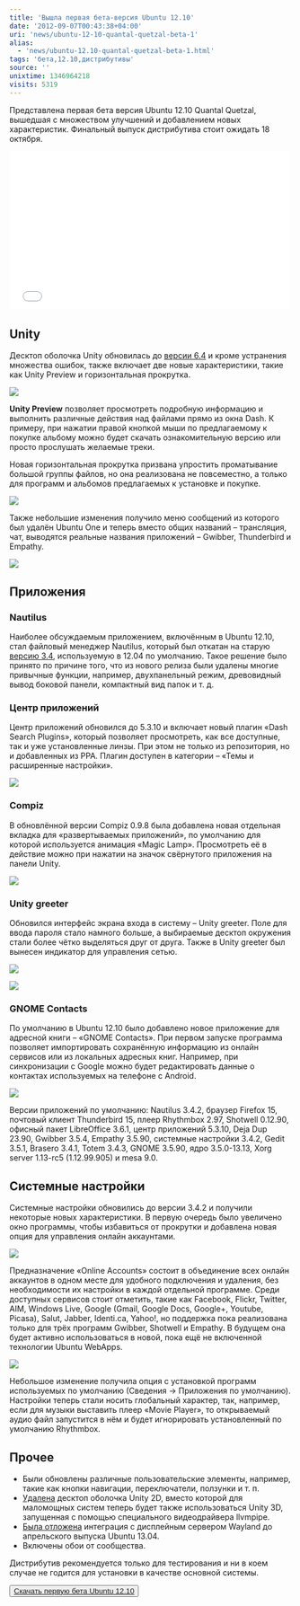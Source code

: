 ```yaml
---
title: 'Вышла первая бета-версия Ubuntu 12.10'
date: '2012-09-07T00:43:38+04:00'
uri: 'news/ubuntu-12-10-quantal-quetzal-beta-1'
alias: 
  - 'news/ubuntu-12.10-quantal-quetzal-beta-1.html'
tags: 'бета,12.10,дистрибутивы'
source: ''
unixtime: 1346964218
visits: 5319
---
```

Представлена первая бета версия Ubuntu 12.10 Quantal Quetzal, вышедшая с множеством улучшений и добавлением новых характеристик. Финальный выпуск дистрибутива стоит ожидать 18 октября.

<iframe width="500" height="281" src="//www.youtube.com/embed/fb6IH8GMndk" frameborder="0" allowfullscreen=""></iframe> 

## Unity

Десктоп оболочка Unity обновилась до [версии 6.4](news/unity-6-4) и кроме устранения множества ошибок, также включает две новые характеристики, такие как Unity Preview и горизонтальная прокрутка.

[![](img/2012/09/07/00-00/unity-6-4-11-7915901782-o.jpg)](img/2012/09/07/00-00/unity-6-4-11-7915901782-o.jpg)

**Unity Preview** позволяет просмотреть подробную информацию и выполнить различные действия над файлами прямо из окна Dash. К примеру, при нажатии правой кнопкой мыши по предлагаемому к покупке альбому можно будет скачать ознакомительную версию или просто прослушать желаемые треки.

Новая горизонтальная прокрутка призвана упростить проматывание большой группы файлов, но она реализована не повсеместно, а только для программ и альбомов предлагаемых к установке и покупке.

[![](img/2012/09/07/00-00/unity-6-4-7-7915905572-o.jpg)](img/2012/09/07/00-00/unity-6-4-7-7915905572-o.jpg)

Также небольшие изменения получило меню сообщений из которого был удалён Ubuntu One и теперь вместо общих названий – трансляция, чат, выводятся реальные названия приложений – Gwibber, Thunderbird и Empathy.

[![](img/2012/09/07/00-00/ubuntu-12-10-beta-1-3-7945324918-o.jpg)](img/2012/09/07/00-00/ubuntu-12-10-beta-1-3-7945324918-o.jpg)

## Приложения

### Nautilus

Наиболее обсуждаемым приложением, включённым в Ubuntu 12.10, стал файловый менеджер Nautilus, который был откатан на старую [версию 3.4](news/nautilus-3-4-in-ubuntu-12-10), используемую в 12.04 по умолчанию. Такое решение было принято по причине того, что из нового релиза были удалены многие привычные функции, например, двухпанельный режим, древовидный вывод боковой панели, компактный вид папок и т. д.

### Центр приложений

Центр приложений обновился до 5.3.10 и включает новый плагин «Dash Search Plugins», который позволяет просмотреть, как все доступные, так и уже установленные линзы. При этом не только из репозитория, но и добавленных из PPA. Плагин доступен в категории – «Темы и расширенные настройки».

[![](img/2012/09/07/00-00/ubuntu-12-10-beta-1-7-7945324074-o.jpg)](img/2012/09/07/00-00/ubuntu-12-10-beta-1-7-7945324074-o.jpg)

### Compiz

В обновлённой версии Compiz 0.9.8 была добавлена новая отдельная вкладка для «развертываемых приложений», по умолчанию для которой используется анимация «Magic Lamp». Просмотреть её в действие можно при нажатии на значок свёрнутого приложения на панели Unity.

[![](img/2012/09/07/00-00/ubuntu-12-10-beta-1-6-7945324402-o.jpg)](img/2012/09/07/00-00/ubuntu-12-10-beta-1-6-7945324402-o.jpg)

### Unity greeter

Обновился интерфейс экрана входа в систему – Unity greeter. Поле для ввода пароля стало намного больше, а выбираемые десктоп окружения стали более чётко выделяться друг от друга. Также в Unity greeter был вынесен индикатор для управления сетью.

[![](img/2012/09/07/00-00/ubuntu-12-10-beta-1-5-7945324612-o.jpg)](img/2012/09/07/00-00/ubuntu-12-10-beta-1-5-7945324612-o.jpg)

[![](img/2012/09/07/00-00/ubuntu-12-10-beta-1-1-7945325590-o.jpg)](img/2012/09/07/00-00/ubuntu-12-10-beta-1-1-7945325590-o.jpg)

### GNOME Contacts

По умолчанию в Ubuntu 12.10 было добавлено новое приложение для адресной книги – «GNOME Contacts». При первом запуске программа позволяет импортировать сохранённую информацию из онлайн сервисов или из локальных адресных книг. Например, при синхронизации с Google можно будет редактировать данные о контактах используемых на телефоне с Android.

[![](img/2012/09/07/00-00/ubuntu-12-10-beta-1-8-7945323678-o.jpg)](img/2012/09/07/00-00/ubuntu-12-10-beta-1-8-7945323678-o.jpg)

Версии приложений по умолчанию: Nautilus 3.4.2, браузер Firefox 15, почтовый клиент Thunderbird 15, плеер Rhythmbox 2.97, Shotwell 0.12.90, офисный пакет LibreOffice 3.6.1, центр приложений 5.3.10, Deja Dup 23.90, Gwibber 3.5.4, Empathy 3.5.90, системные настройки 3.4.2, Gedit 3.5.1, Brasero 3.4.1, Totem 3.4.3, GNOME 3.5.90, ядро 3.5.0-13.13, Xorg server 1.13-rc5 (1.12.99.905) и mesa 9.0.

## Системные настройки

Системные настройки обновились до версии 3.4.2 и получили некоторые новых характеристики. В первую очередь было увеличено окно программы, чтобы избавиться от прокрутки и добавлена новая опция для управления онлайн аккаунтами.

[![](img/2012/09/07/00-00/ubuntu-12-10-beta-1-2-7945325350-o.jpg)](img/2012/09/07/00-00/ubuntu-12-10-beta-1-2-7945325350-o.jpg)

Предназначение «Online Accounts» состоит в объединение всех онлайн аккаунтов в одном месте для удобного подключения и удаления, без необходимости их настройки в каждой отдельной программе. Среди доступных сервисов стоит отметить, такие как Facebook, Flickr, Twitter, AIM, Windows Live, Google (Gmail, Google Docs, Google+, Youtube, Picasa), Salut, Jabber, Identi.ca, Yahoo!, но поддержка пока реализована только для трёх программ Gwibber, Shotwell и Empathy. В будущем она будет активно использоваться в новой, пока ещё не включенной технологии Ubuntu WebApps.

[![](img/2012/09/07/00-00/ubuntu-12-10-beta-1-4-7945324772-o.jpg)](img/2012/09/07/00-00/ubuntu-12-10-beta-1-4-7945324772-o.jpg)

Небольшое изменение получила опция с установкой программ используемых по умолчанию (Сведения → Приложения по умолчанию). Настройки теперь стали носить глобальный характер, так, например, если для музыки выставить плеер «Movie Player», то открываемый аудио файл запустится в нём и будет игнорировать установленный по умолчанию Rhythmbox.

## Прочее

*   Были обновлены различные пользовательские элементы, например, такие как кнопки навигации, переключатели, ползунки и т. п.
*   [Удалена](news/unity-2d-removed) десктоп оболочка Unity 2D, вместо которой для маломощных систем теперь будет также использоваться Unity 3D, запущенная с помощью специального видеодрайвера llvmpipe.
*   [Была отложена](news/ubuntu-delays-wayland) интеграция с дисплейным сервером Wayland до апрельского выпуска Ubuntu 13.04.
*   Включены обои от сообщества.

Дистрибутив рекомендуется только для тестирования и ни в коем случае не годится для установки в качестве основной системы.

<button>[Скачать первую бета Ubuntu 12.10](http://releases.ubuntu.com/quantal/)</button>

